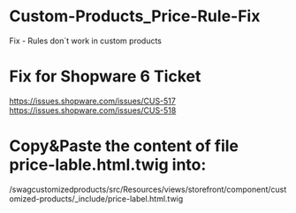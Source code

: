 # Custom-Products_Price-Rule-Fix
Fix - Rules don´t work in custom products 


# Fix for Shopware 6 Ticket
https://issues.shopware.com/issues/CUS-517
https://issues.shopware.com/issues/CUS-518

# Copy&Paste the content of file price-lable.html.twig into: 
/swagcustomizedproducts/src/Resources/views/storefront/component/customized-products/_include/price-label.html.twig
